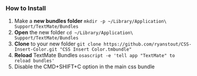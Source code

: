 ### How to Install

1. Make a **new bundles folder** `mkdir -p ~/Library/Application\ Support/TextMate/Bundles`
2. **Open** the new folder `cd ~/Library/Application\ Support/TextMate/Bundles`
3. **Clone** to your new folder `git clone https://github.com/ryanstout/CSS-Insert-Color.git "CSS Insert Color.tmbundle"`
4. **Reload** TextMate Bundles `osascript -e 'tell app "TextMate" to reload bundles'`
5. Disable the CMD+SHIFT+C option in the main css bundle
